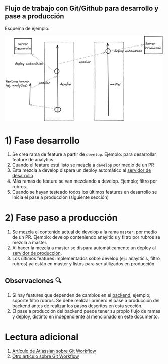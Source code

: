 ## Flujo de trabajo con Git/Github para desarrollo y pase a producción

Esquema de ejemplo:

![git workflow](git_workflow.png)

# 1) Fase desarrollo

1. Se crea rama de feature a partir de `develop`. Ejemplo: para desarrollar feature de analytics.
2. Cuando el feature está listo se mezcla a `develop` por medio de un PR
3. Esta mezcla a develop dispara un deploy automático al [servidor de desarrollo](http://fischwarm-frontend-dev.s3-website-sa-east-1.amazonaws.com).
4. Más ramas de feature se van mezclando a develop. Ejemplo; filtro por rubros.
5. Cuando se hayan testeado todos los últimos features en desarrollo se inicia el pase a producción (siguiente sección)

# 2) Fase paso a producción

1. Se mezcla el contenido actual de develop a la rama `master`, por medio de un PR. Ejemplo: develop conteniendo anaylticis y filtro por rubros se mezcla a master.
2. Al hacer la mezcla a master se dispara automáticamente un deploy al [servidor de producción](http://form.asepy.org).
3. Los últimos features implementados sobre develop (ej.: anaylticis, filtro rubros) ya están en master y listos para ser utilizados en producción.

## Observaciones 🔍

1. Si hay features que dependen de cambios en el [backend](https://github.com/Asepy/fischwarm-backend), ejemplo; soporte filtro rubros. Se debe realizar primero el pase a producción del backend antes de realizar los pasos descritos en esta sección.
2. El pase a producción del backend puede tener su propio flujo de ramas y deploy, distinto en independiente al mencionado en este documento.

# Lectura adicional

1. [Artículo de Atlassian sobre Git Workflow](https://www.atlassian.com/git/tutorials/comparing-workflows/gitflow-workflow)
2. [Otro artículo sobre Git Workflow](https://nvie.com/posts/a-successful-git-branching-model/)
